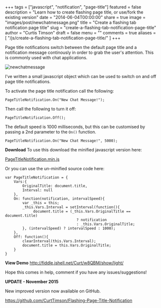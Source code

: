 +++
tags = ["javascript", "notification", "page-title"]
featured = false
description = "Learn how to create flashing page title, or use/fork the existing version"
date = "2014-06-04T00:00:00"
share = true
image = "images/post/newchatmessage.png"
title = "Create a flashing tab notification page title"
slug = "create-a-flashing-tab-notification-page-title"
author = "Curtis Timson"
draft = false
menu = ""
comments = true
aliases = [
    "/js/create-a-flashing-tab-notification-page-title/"
]
+++

Page title notifications switch between the default page title and a notification message continously in order to grab the user's attention. This is commonly used with chat applications.

<img src="../../../images/post/newchatmessage.gif" alt="newchatmessage" />

I've written a small javascript object which can be used to switch on and off page title notifications.

To activate the page title notification call the following:

    PageTitleNotification.On("New Chat Message!");

Then call the following to turn it off:

    PageTitleNotification.Off();

The default speed is 1000 milliseconds, but this can be customised by passing a 2nd parameter to the `On()` function.

    PageTitleNotification.On("New Chat Message!", 5000);

**Download**
To use this download the minified javascript version here:

<a href="https://github.com/CurtTimson/Flashing-Page-Title-Notification/blob/master/PageTitleNotification.min.js" target="_blank">PageTitleNotification.min.js</a>

Or you can use the un-minified source code here:

    var PageTitleNotification = {
        Vars:{
            OriginalTitle: document.title,
            Interval: null
        },    
        On: function(notification, intervalSpeed){
            var _this = this;
            _this.Vars.Interval = setInterval(function(){
                 document.title = (_this.Vars.OriginalTitle == document.title)
                                     ? notification
                                     : _this.Vars.OriginalTitle;
            }, (intervalSpeed) ? intervalSpeed : 1000);
        },
        Off: function(){
            clearInterval(this.Vars.Interval);
            document.title = this.Vars.OriginalTitle;   
        }
    }

**View Demo**
<a href="http://fiddle.jshell.net/Curt/w8QBM/show/light/" target="_blank">http://fiddle.jshell.net/Curt/w8QBM/show/light/</a>

Hope this comes in help, comment if you have any issues/suggestions!

**UPDATE - November 2015**

New improved version now available on GitHub.

<a href="https://github.com/CurtTimson/Flashing-Page-Title-Notification" target="_blank">https://github.com/CurtTimson/Flashing-Page-Title-Notification</a>
